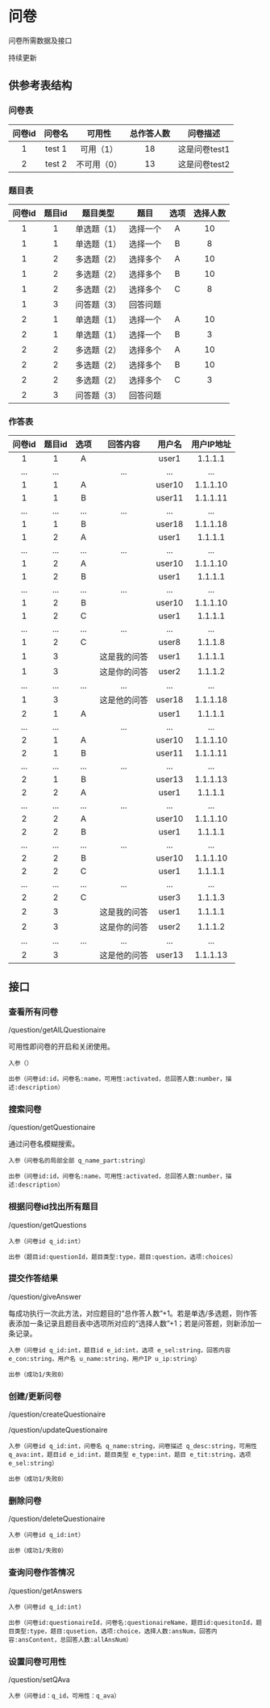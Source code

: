# 问卷

问卷所需数据及接口

持续更新

## 供参考表结构

### 问卷表

 问卷id | 问卷名 | 可用性 | 总作答人数 | 问卷描述
:------:|:------:|:------:|:----------:|:----:
1 | test 1 | 可用（1） | 18 | 这是问卷test1    
2 | test 2 | 不可用（0） | 13 | 这是问卷test2

### 题目表

 问卷id | 题目id | 题目类型 | 题目 | 选项 | 选择人数 
 :-----:|:------:|:--------:|:----:|:----:|:--------:
 1 | 1 | 单选题（1） | 选择一个 | A | 10 
 1 | 1 | 单选题（1） | 选择一个 | B | 8 
 1 | 2 | 多选题（2） | 选择多个 | A | 10 
 1 | 2 | 多选题（2） | 选择多个 | B | 10 
 1 | 2 | 多选题（2） | 选择多个 | C | 8 
 1 | 3 | 问答题（3） | 回答问题 |  |  
 2 | 1 | 单选题（1） | 选择一个 | A | 10 
 2 | 1 | 单选题（1） | 选择一个 | B | 3 
 2 | 2 | 多选题（2） | 选择多个 | A | 10 
 2 | 2 | 多选题（2） | 选择多个 | B | 10 
 2 | 2 | 多选题（2） | 选择多个 | C | 3 
 2 | 3 | 问答题（3） | 回答问题 |  |   
 
### 作答表

问卷id | 题目id | 选项 | 回答内容 | 用户名 | 用户IP地址
:-----:|:------:|:----:|:--------:|:------:|:----------:
1 | 1 | A | |  user1 | 1.1.1.1
... | ... | | ... | ... | ... | ...
1 | 1 | A | | user10 | 1.1.1.10
1 | 1 | B | | user11 | 1.1.1.11
... | ... | ... |  ... | ... | ...
1 | 1 | B | | user18 | 1.1.1.18
1 | 2 | A | | user1 | 1.1.1.1
... | ... | ... | ... | ... | ...
1 | 2 | A | | user10 | 1.1.1.10
1 | 2 | B | | user1 | 1.1.1.1
... | ... | ... | ... | ... | ...
1 | 2 | B | | user10 | 1.1.1.10
1 | 2 | C | | user1 | 1.1.1.1
... | ... | ... | ... | ... | ...
1 | 2 | C | | user8 | 1.1.1.8
1 | 3 | | 这是我的问答 | user1 | 1.1.1.1
1 | 3 | | 这是你的问答 | user2 | 1.1.1.2
... | ... | ... | ... | ... | ...
1 | 3 | | 这是他的问答 | user18 | 1.1.1.18
2 | 1 | A | |  user1 | 1.1.1.1
... | ... | | ... | ... | ... | ...
2 | 1 | A | | user10 | 1.1.1.10
2 | 1 | B | | user11 | 1.1.1.11
... | ... | ... |  ... | ... | ...
2 | 1 | B | | user13 | 1.1.1.13
2 | 2 | A | | user1 | 1.1.1.1
... | ... | ... | ... | ... | ...
2 | 2 | A | | user10 | 1.1.1.10
2 | 2 | B | | user1 | 1.1.1.1
... | ... | ... | ... | ... | ...
2 | 2 | B | | user10 | 1.1.1.10
2 | 2 | C | | user1 | 1.1.1.1
... | ... | ... | ... | ... | ...
2 | 2 | C | | user3 | 1.1.1.3
2 | 3 | | 这是我的问答 | user1 | 1.1.1.1
2 | 3 | | 这是你的问答 | user2 | 1.1.1.2
... | ... | ... | ... | ... | ...
2 | 3 | | 这是他的问答 | user13 | 1.1.1.13
 
## 接口
 
### 查看所有问卷
/question/getAlLQuestionaire

可用性即问卷的开启和关闭使用。

    入参（）

    出参（问卷id:id，问卷名:name，可用性:activated，总回答人数:number，描述:description）
    
### 搜索问卷
/question/getQuestionaire

通过问卷名模糊搜索。

    入参（问卷名的局部全部 q_name_part:string）
    
    出参（问卷id:id，问卷名:name，可用性:activated，总回答人数:number，描述:description）

### 根据问卷id找出所有题目
/question/getQuestions

    入参（问卷id q_id:int）
    
    出参（题目id:questionId，题目类型:type，题目:question，选项:choices）
    
### 提交作答结果
/question/giveAnswer

每成功执行一次此方法，对应题目的“总作答人数”+1。若是单选/多选题，则作答表添加一条记录且题目表中选项所对应的“选择人数”+1；若是问答题，则新添加一条记录。

    入参（问卷id q_id:int，题目id e_id:int，选项 e_sel:string，回答内容 e_con:string，用户名 u_name:string，用户IP u_ip:string）
    
    出参（成功1/失败0）
    
### 创建/更新问卷
/question/createQuestionaire

/question/updateQuestionaire

    入参（问卷id q_id:int，问卷名 q_name:string，问卷描述 q_desc:string，可用性 q_ava:int，题目id e_id:int，题目类型 e_type:int，题目 e_tit:string，选项 e_sel:string）
    
    出参（成功1/失败0）
    
### 删除问卷
/question/deleteQuestionaire

    入参（问卷id q_id:int）
    
    出参（成功1/失败0）

### 查询问卷作答情况
/question/getAnswers

    入参（问卷id q_id:int)
    
    出参（问卷id:questionaireId，问卷名:questionaireName，题目id:quesitonId，题目类型:type，题目:qusetion，选项:choice，选择人数:ansNum，回答内容:ansContent，总回答人数:allAnsNum）
    
### 设置问卷可用性
/question/setQAva
    
    入参（问卷id：q_id，可用性：q_ava）
    
